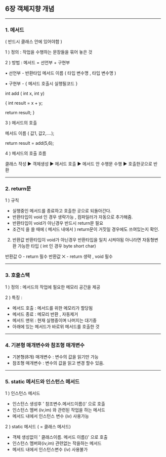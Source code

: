 ## 6장 객체지향 개념
---
### 1. 메서드

( 반드시 클래스 안에 있어야함 )

1 ) 정의 : 작업을 수행하는 문장들을 묶어 놓은 것

2 ) 방법 : 메서드 = 선언부 + 구현부


▪ 선언부 -  반환타입 메서드 이름 ( 타입 변수명 , 타입 변수명 ) 

▪ 구현부 - { 메서드 호출시 실행될코드  }


int add ( int x, int y)

  { int result = x + y;
  
   return result; }
 


 3 ) 메서드의 호출 
 
 메서드 이름 ( 값1, 값2,....);
 
 return result = add(5,6);
 
 4 ) 메서드의 호출 흐름
 
 클래스 작성 ▶ 객체생성 ▶ 메서드 호출 ▶ 메서드 안 수행문 수행 ▶ 호출한곳으로 반환
 
 ---
 
 ### 2. return문 
 1 ) 규칙 
  * 실행중인 메서드를 종료하고 호출한 곳으로 되돌아간다.
  *  반환타입이 void 인 경우 생략가능 , 컴파일러가 자동으로 추가해줌.
  *  반환타입이 void가 아닌경우 반드시 return문 필요
  *  조건식 을 쓸 때에 ( 메서드 내에서 )  return문이  거짓일 경우에도 쓰여있는지 확인.

2) 반환값
 반환타입이 void가  아닌경우  반환타입을 일치 시켜야됨
 아니라면 자동형변환 가능한 타입 ( int 인 경우 byte short char)
  
 반환값 O -  return 필수
 반환값 ⨉ - return 생략 , void 필수

---

### 3. 호출스택 
1 ) 정의 : 메서드의 작업에 필요한 메모리 공간을 제공
 
2 ) 특징 :
  + 메서드 호출 : 메서드를 위한 메모리가 할당됨
  + 메서드 종료 : 메모리 반환 , 자동제거
  + 메서드 맨위 : 현재 실행중이며 나머지는 대기중
  + 아래에 있는 메서드가 바로위 메서드를 호출한 것
 
 ----
 ### 4. 기본형 매개변수와 참조형 매개변수
 * 기본형(8개) 매개변수 : 변수의 값을 읽기만 가능
 * 참조형 매개변수 : 변수의 값을 읽고 변경 할수 있음.
 
 ---
 ### 5. static 메서드와 인스턴스 메서드

1  ) 인스턴스 메서드
 * 인스턴스 생성후  ' 참조변수.메서드이름()' 으로 호출
 * 인스턴스 멤버 (iv,im) 와 관련된 작업을 하는 메서드
 * 메서드 내에서 인스턴스 변수 (iv) 사용가능

2  ) static 메서드 ( = 클래스 메서드) 
* 객체 생성없이 ' 클래스이름. 메서드 이름()' 으로 호출
* 인스턴스 멤버와(iv,im) 관련없는 작을하는 메서드
* 메서드 내에서 인스턴스변수 (iv) 사용불가
